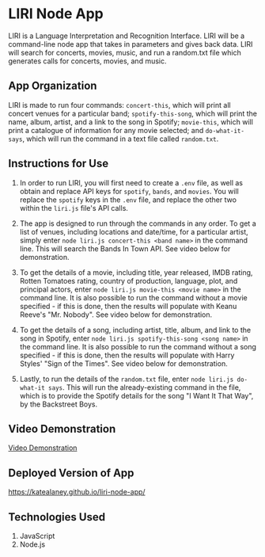 # LIRI Node App
LIRI is a Language Interpretation and Recognition Interface. LIRI will be a command-line node app that takes in parameters and gives back data.  LIRI will search for concerts, movies, music, and run a random.txt file which generates calls for concerts, movies, and music.

## App Organization
LIRI is made to run four commands: `concert-this`, which will print all concert venues for a particular band; `spotify-this-song`, which will print the name, album, artist, and a link to the song in Spotify; `movie-this`, which will print a catalogue of information for any movie selected; and `do-what-it-says`, which will run the command in a text file called `random.txt`.

## Instructions for Use
1. In order to run LIRI, you will first need to create a `.env` file, as well as obtain and replace API keys for `spotify`, `bands`, and `movies`.  You will replace the `spotify` keys in the `.env` file, and replace the other two within the `liri.js` file's API calls.

2. The app is designed to run through the commands in any order.  To get a list of venues, including locations and date/time, for a particular artist, simply enter `node liri.js concert-this <band name>` in the command line.  This will search the Bands In Town API.  See video below for demonstration.

3. To get the details of a movie, including title, year released, IMDB rating, Rotten Tomatoes rating, country of production, language, plot, and principal actors, enter `node liri.js movie-this <movie name>` in the command line.  It is also possible to run the command without a movie specified - if this is done, then the results will populate with Keanu Reeve's "Mr. Nobody".  See video below for demonstration.

4. To get the details of a song, including artist, title, album, and link to the song in Spotify, enter `node liri.js spotify-this-song <song name>` in the command line.  It is also possible to run the command without a song specified - if this is done, then the results will populate with Harry Styles' "Sign of the Times".  See video below for demonstration.

5. Lastly, to run the details of the `random.txt` file, enter `node liri.js do-what-it says`.  This will run the already-existing command in the file, which is to provide the Spotify details for the song "I Want It That Way", by the Backstreet Boys.

## Video Demonstration

<a href="liri-node-app.webm">Video Demonstration</a>

## Deployed Version of App

https://katealaney.github.io/liri-node-app/

## Technologies Used
1. JavaScript
2. Node.js